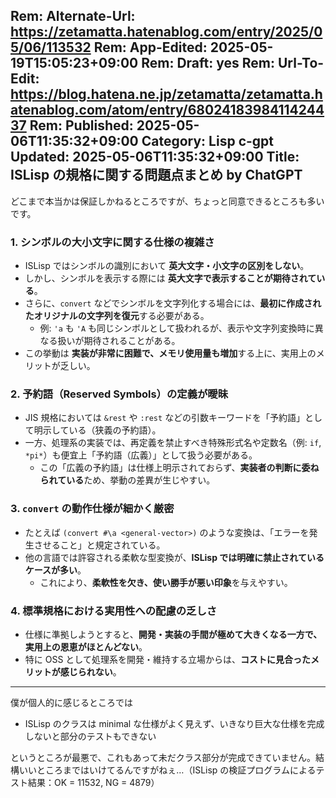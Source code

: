 Rem: Alternate-Url: https://zetamatta.hatenablog.com/entry/2025/05/06/113532
Rem: App-Edited: 2025-05-19T15:05:23+09:00
Rem: Draft: yes
Rem: Url-To-Edit: https://blog.hatena.ne.jp/zetamatta/zetamatta.hatenablog.com/atom/entry/6802418398411424437
Rem: Published: 2025-05-06T11:35:32+09:00
Category: Lisp c-gpt
Updated: 2025-05-06T11:35:32+09:00
Title: ISLisp の規格に関する問題点まとめ by ChatGPT
---
どこまで本当かは保証しかねるところですが、ちょっと同意できるところも多いです。

### 1. **シンボルの大小文字に関する仕様の複雑さ**

* ISLisp ではシンボルの識別において **英大文字・小文字の区別をしない**。
* しかし、シンボルを表示する際には **英大文字で表示することが期待されている**。
* さらに、`convert` などでシンボルを文字列化する場合には、**最初に作成されたオリジナルの文字列を復元**する必要がある。
  * 例: `'a` も `'A` も同じシンボルとして扱われるが、表示や文字列変換時に異なる扱いが期待されることがある。
* この挙動は **実装が非常に困難で、メモリ使用量も増加**する上に、実用上のメリットが乏しい。

### 2. **予約語（Reserved Symbols）の定義が曖昧**

* JIS 規格においては `&rest` や `:rest` などの引数キーワードを「予約語」として明示している（狭義の予約語）。
* 一方、処理系の実装では、再定義を禁止すべき特殊形式名や定数名（例: `if`, `*pi*`）も便宜上「予約語（広義）」として扱う必要がある。
  * この「広義の予約語」は仕様上明示されておらず、**実装者の判断に委ねられている**ため、挙動の差異が生じやすい。

### 3. **`convert` の動作仕様が細かく厳密**

* たとえば `(convert #\a <general-vector>)` のような変換は、「エラーを発生させること」と規定されている。
* 他の言語では許容される柔軟な型変換が、**ISLisp では明確に禁止されているケースが多い**。
  * これにより、**柔軟性を欠き、使い勝手が悪い印象**を与えやすい。

### 4. **標準規格における実用性への配慮の乏しさ**

* 仕様に準拠しようとすると、**開発・実装の手間が極めて大きくなる一方で、実用上の恩恵がほとんどない**。
* 特に OSS として処理系を開発・維持する立場からは、**コストに見合ったメリットが感じられない**。

---

僕が個人的に感じるところでは

- ISLisp のクラスは minimal な仕様がよく見えず、いきなり巨大な仕様を完成しないと部分のテストもできない

というところが最悪で、これもあって未だクラス部分が完成できていません。結構いいところまではいけてるんですがねぇ…（ISLisp の検証プログラムによるテスト結果：OK = 11532, NG = 4879）
